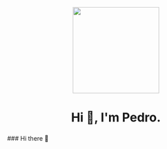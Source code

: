 <div id="header" align="center">
    <img src="<iframe src="https://media.giphy.com/media/xT9IgzoKnwFNmISR8I/giphy.gif" width="200"/>
    <h1 align="center"> Hi 👋, I'm Pedro. </h1>
    <h3 align="center"></h3>
</div>
### Hi there 👋


<!--
**Castellano46/Castellano46** is a ✨ _special_ ✨ repository because its `README.md` (this file) appears on your GitHub profile.

Here are some ideas to get you started:

- 🔭 I’m currently working on ...
- 🌱 I’m currently learning ...
- 👯 I’m looking to collaborate on ...
- 🤔 I’m looking for help with ...
- 💬 Ask me about ...
- 📫 How to reach me: ...
- 😄 Pronouns: ...
- ⚡ Fun fact: ...
-->
